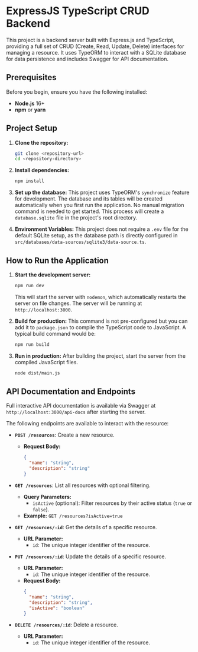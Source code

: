 # ExpressJS TypeScript CRUD Backend

This project is a backend server built with Express.js and TypeScript, providing a full set of CRUD (Create, Read,
Update, Delete) interfaces for managing a resource. It uses TypeORM to interact with a SQLite database for data
persistence and includes Swagger for API documentation.

## Prerequisites

Before you begin, ensure you have the following installed:

- **Node.js** 16+
- **npm** or **yarn**

## Project Setup

1. **Clone the repository:**
   ```bash
   git clone <repository-url>
   cd <repository-directory>
   ```

2. **Install dependencies:**
   ```bash
   npm install
   ```

3. **Set up the database:**
   This project uses TypeORM's `synchronize` feature for development. The database and its tables will be created
   automatically when you first run the application. No manual migration command is needed to get started.
   This process will create a `database.sqlite` file in the project's root directory.

4. **Environment Variables:**
   This project does not require a `.env` file for the default SQLite setup, as the database path is directly configured
   in `src/databases/data-sources/sqlite3/data-source.ts`.

## How to Run the Application

1. **Start the development server:**
   ```bash
   npm run dev
   ```
   This will start the server with `nodemon`, which automatically restarts the server on file changes. The server will
   be running at `http://localhost:3000`.

2. **Build for production:**
   This command is not pre-configured but you can add it to `package.json` to compile the TypeScript code to JavaScript.
   A typical build command would be:
   ```bash
   npm run build
   ```

3. **Run in production:**
   After building the project, start the server from the compiled JavaScript files.
   ```bash
   node dist/main.js
   ```

## API Documentation and Endpoints

Full interactive API documentation is available via Swagger at `http://localhost:3000/api-docs` after starting the
server.

The following endpoints are available to interact with the resource:

* **`POST /resources`**: Create a new resource.
    * **Request Body:**
      ```json
      {
        "name": "string",
        "description": "string"
      }
      ```

* **`GET /resources`**: List all resources with optional filtering.
    * **Query Parameters:**
        * `isActive` (optional): Filter resources by their active status (`true` or `false`).
    * **Example:** `GET /resources?isActive=true`

* **`GET /resources/:id`**: Get the details of a specific resource.
    * **URL Parameter:**
        * `id`: The unique integer identifier of the resource.

* **`PUT /resources/:id`**: Update the details of a specific resource.
    * **URL Parameter:**
        * `id`: The unique integer identifier of the resource.
    * **Request Body:**
      ```json
      {
        "name": "string",
        "description": "string",
        "isActive": "boolean"
      }
      ```

* **`DELETE /resources/:id`**: Delete a resource.
    * **URL Parameter:**
        * `id`: The unique integer identifier of the resource.

